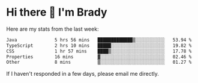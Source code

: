 # Hi there 👋 I'm Brady

Here are my stats from the last week:
<!--START_SECTION:waka-->

```txt
Java              5 hrs 56 mins   █████████████▒░░░░░░░░░░░   53.94 %
TypeScript        2 hrs 10 mins   █████░░░░░░░░░░░░░░░░░░░░   19.82 %
CSS               1 hr 57 mins    ████▒░░░░░░░░░░░░░░░░░░░░   17.78 %
Properties        16 mins         ▓░░░░░░░░░░░░░░░░░░░░░░░░   02.46 %
Other             8 mins          ▒░░░░░░░░░░░░░░░░░░░░░░░░   01.27 %
```

<!--END_SECTION:waka-->

If I haven't responded in a few days, please email me directly. 
